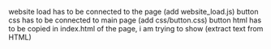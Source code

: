 website load has to be connected to the page (add website_load.js)
button css has to be connected to main page (add css/button.css)
button html has to be copied in index.html of the page, i am trying to show (extract text from HTML)
 